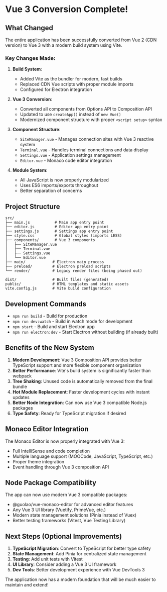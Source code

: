 # Vue 3 Conversion Complete!

## What Changed

The entire application has been successfully converted from Vue 2 (CDN version) to Vue 3 with a modern build system using Vite.

### Key Changes Made:

1. **Build System**: 
   - Added Vite as the bundler for modern, fast builds
   - Replaced CDN Vue scripts with proper module imports
   - Configured for Electron integration

2. **Vue 3 Conversion**:
   - Converted all components from Options API to Composition API
   - Updated to use `createApp()` instead of `new Vue()`
   - Modernized component structure with proper `<script setup>` syntax

3. **Component Structure**:
   - `SiteManager.vue` - Manages connection sites with Vue 3 reactive system
   - `Terminal.vue` - Handles terminal connections and data display
   - `Settings.vue` - Application settings management
   - `Editor.vue` - Monaco code editor integration

4. **Module System**:
   - All JavaScript is now properly modularized
   - Uses ES6 imports/exports throughout
   - Better separation of concerns

## Project Structure

```
src/
├── main.js           # Main app entry point
├── editor.js         # Editor app entry point  
├── settings.js       # Settings app entry point
├── style.css         # Global styles (imports LESS)
├── components/       # Vue 3 components
│   ├── SiteManager.vue
│   ├── Terminal.vue
│   ├── Settings.vue
│   └── Editor.vue
├── main/            # Electron main process
├── preload/         # Electron preload scripts
└── render/          # Legacy render files (being phased out)

dist/                # Built files (generated)
public/              # HTML templates and static assets
vite.config.js       # Vite build configuration
```

## Development Commands

- `npm run build` - Build for production
- `npm run dev:watch` - Build in watch mode for development
- `npm start` - Build and start Electron app
- `npm run electron:dev` - Start Electron without building (if already built)

## Benefits of the New System

1. **Modern Development**: Vue 3 Composition API provides better TypeScript support and more flexible component organization
2. **Better Performance**: Vite's build system is significantly faster than webpack
3. **Tree Shaking**: Unused code is automatically removed from the final bundle
4. **Hot Module Replacement**: Faster development cycles with instant updates
5. **Better Node Integration**: Can now use Vue 3 compatible Node.js packages
6. **Type Safety**: Ready for TypeScript migration if desired

## Monaco Editor Integration

The Monaco Editor is now properly integrated with Vue 3:
- Full IntelliSense and code completion
- Multiple language support (MOOCode, JavaScript, TypeScript, etc.)
- Proper theme integration
- Event handling through Vue 3 composition API

## Node Package Compatibility

The app can now use modern Vue 3 compatible packages:
- @guolao/vue-monaco-editor for advanced editor features
- Any Vue 3 UI library (Vuetify, PrimeVue, etc.)
- Modern state management solutions (Pinia instead of Vuex)
- Better testing frameworks (Vitest, Vue Testing Library)

## Next Steps (Optional Improvements)

1. **TypeScript Migration**: Convert to TypeScript for better type safety
2. **State Management**: Add Pinia for centralized state management
3. **Testing**: Add unit tests with Vitest
4. **UI Library**: Consider adding a Vue 3 UI framework
5. **Dev Tools**: Better development experience with Vue DevTools 3

The application now has a modern foundation that will be much easier to maintain and extend!
